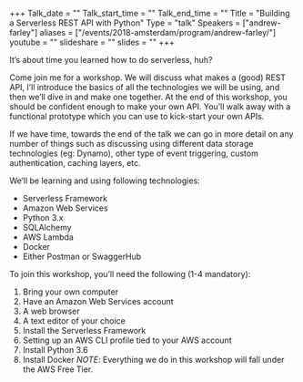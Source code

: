+++
Talk_date = ""
Talk_start_time = ""
Talk_end_time = ""
Title = "Building a Serverless REST API with Python"
Type = "talk"
Speakers = ["andrew-farley"]
aliases = ["/events/2018-amsterdam/program/andrew-farley/"]
youtube = ""
slideshare = ""
slides = ""
+++

It’s about time you learned how to do serverless, huh?

Come join me for a workshop. We will discuss what makes a (good) REST API, I’ll introduce the basics of all the technologies we will be using, and then we’ll dive in and make one together. At the end of this workshop, you should be confident enough to make your own API. You’ll walk away with a functional prototype which you can use to kick-start your own APIs.

If we have time, towards the end of the talk we can go in more detail on any number of things such as discussing using different data storage technologies (eg: Dynamo), other type of event triggering, custom authentication, caching layers, etc.

We’ll be learning and using following technologies:

* Serverless Framework
* Amazon Web Services
* Python 3.x
* SQLAlchemy
* AWS Lambda
* Docker
* Either Postman or SwaggerHub

To join this workshop, you’ll need the following (1-4 mandatory):
1. Bring your own computer
2. Have an Amazon Web Services account
3. A web browser
4. A text editor of your choice
5. Install the Serverless Framework
6. Setting up an AWS CLI profile tied to your AWS account
7. Install Python 3.6
8. Install Docker
*NOTE*: Everything we do in this workshop will fall under the AWS Free Tier.
